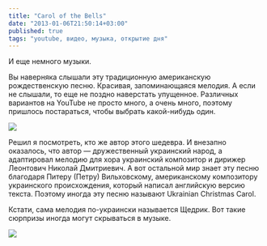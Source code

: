 ```yaml
---
title: "Carol of the Bells"
date: "2013-01-06T21:50:14+03:00"
published: true
tags: "youtube, видео, музыка, открытие дня"
---
```


И еще немного музыки.

Вы наверняка слышали эту традиционную американскую рождественскую песню. Красивая, запоминающаяся мелодия. А если не слышали, то еще не поздно наверстать упущенное. Различных вариантов на YouTube не просто много, а очень много, поэтому пришлось постараться, чтобы выбрать какой-нибудь один.

![](http://www.youtube.com/watch?v=WSUFzC6_fp8)

Решил я посмотреть, кто же автор этого шедевра. И внезапно оказалось, что автор — дружественный украинский народ, а адаптировал мелодию для хора украинский композитор и дирижер Леонтович Николай Дмитриевич. А вот остальной мир знает эту песню благодаря Питеру (Петру) Вильховскому, американскому композитору украинского происхождения, который написал английскую версию текста. Поэтому иногда эту песню называют Ukrainian Christmas Carol.

Кстати, сама мелодия по-украински называется Щедрик. Вот такие сюрпризы иногда могут скрываться в музыке.

![](http://www.youtube.com/watch?v=EGnJVfck-FA)
